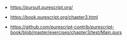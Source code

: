 
* https://pursuit.purescript.org/

* https://book.purescript.org/chapter3.html
* https://github.com/purescript-contrib/purescript-book/blob/master/exercises/chapter3/test/Main.purs
